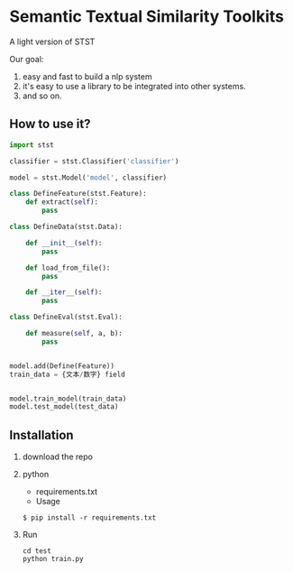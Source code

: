 # Semantic Textual Similarity Toolkits

A light version of STST

Our goal:
1. easy and fast to build a nlp system
2. it's easy to use a library to be integrated into other systems.
3. and so on.



## How to use it?
```python
import stst

classifier = stst.Classifier('classifier')

model = stst.Model('model', classifier)

class DefineFeature(stst.Feature):
    def extract(self):
        pass

class DefineData(stst.Data):

    def __init__(self):
        pass

    def load_from_file():
        pass

    def __iter__(self):
        pass

class DefineEval(stst.Eval):

    def measure(self, a, b):
        pass


model.add(Define(Feature))
train_data = {文本/数字} field


model.train_model(train_data)
model.test_model(test_data)


```


## Installation
1. download the repo
2. python
    - requirements.txt
    - Usage
    ```
    $ pip install -r requirements.txt
3. Run

    ```
    cd test
    python train.py
    ```